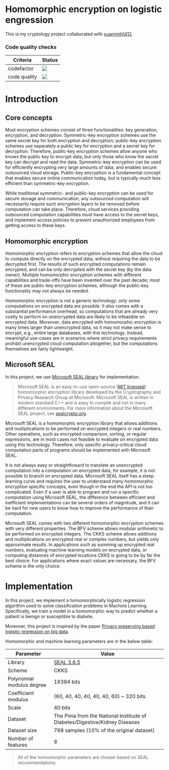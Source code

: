 # Homomorphic encryption on logistic engression
This is my cryptology project collaborated with [xuanninh1412](https://github.com/xuanninh1412).  

### Code quality checks
| Criteria | Status |
|---|---|
| codefactor |  <img src="https://www.codefactor.io/repository/github/datthinh1801/homomorphic-encryption-on-logistic-regression/badge"> |
| code quality | <a href="https://www.codacy.com/gh/datthinh1801/Homomorphic-Encryption-on-Logistic-Regression/dashboard?utm_source=github.com&amp;utm_medium=referral&amp;utm_content=datthinh1801/Homomorphic-Encryption-on-Logistic-Regression&amp;utm_campaign=Badge_Grade"><img src="https://app.codacy.com/project/badge/Grade/adf5baa0481e40caa553f59403738698"/></a> |

# Introduction
## Core concepts
Most encryption schemes consist of three functionalities: key generation, encryption, and decryption. Symmetric-key encryption schemes use the same secret key for both encryption and decryption; public-key encryption schemes use separately a public key for encryption and a secret key for decryption. Therefore, public-key encryption schemes allow anyone who knows the public key to encrypt data, but only those who know the secret key can decrypt and read the data. Symmetric-key encryption can be used for efficiently encrypting very large amounts of data, and enables secure outsourced cloud storage. Public-key encryption is a fundamental concept that enables secure online communication today, but is typically much less efficient than symmetric-key encryption.

While traditional symmetric- and public-key encryption can be used for secure storage and communication, any outsourced computation will necessarily require such encryption layers to be removed before computation can take place. Therefore, cloud services providing outsourced computation capabilities must have access to the secret keys, and implement access policies to prevent unauthorized employees from getting access to these keys.  

## Homomorphic encryption
Homomorphic encryption refers to encryption schemes that allow the cloud to compute directly on the encrypted data, without requiring the data to be decrypted first. The results of such encrypted computations remain encrypted, and can be only decrypted with the secret key (by the data owner). Multiple homomorphic encryption schemes with different capabilities and trade-offs have been invented over the past decade; most of these are public-key encryption schemes, although the public-key functionality may not always be needed.

Homomorphic encryption is not a generic technology: only some computations on encrypted data are possible. It also comes with a substantial performance overhead, so computations that are already very costly to perform on unencrypted data are likely to be infeasible on encrypted data. Moreover, data encrypted with homomorphic encryption is many times larger than unencrypted data, so it may not make sense to encrypt, e.g., entire large databases, with this technology. Instead, meaningful use-cases are in scenarios where strict privacy requirements prohibit unencrypted cloud computation altogether, but the computations themselves are fairly lightweight.  

## Microsoft SEAL
In this project, we use [Microsoft SEAL library](https://github.com/microsoft/SEAL) for implementation.  

> Microsoft SEAL is an easy-to-use open-source ([MIT licensed](https://github.com/microsoft/SEAL/blob/main/LICENSE)) homomorphic encryption library developed by the Cryptography and Privacy Research Group at Microsoft. Microsoft SEAL is written in modern standard C++ and is easy to compile and run in many different environments. For more information about the Microsoft SEAL project, see [sealcrypto.org](https://www.microsoft.com/en-us/research/project/microsoft-seal).  

Microsoft SEAL is a homomorphic encryption library that allows additions and multiplications to be performed on encrypted integers or real numbers. Other operations, such as encrypted comparison, sorting, or regular expressions, are in most cases not feasible to evaluate on encrypted data using this technology. Therefore, only specific privacy-critical cloud computation parts of programs should be implemented with Microsoft SEAL.

It is not always easy or straightfoward to translate an unencrypted computation into a computation on encrypted data, for example, it is not possible to branch on encrypted data. Microsoft SEAL itself has a steep learning curve and requires the user to understand many homomorphic encryption specific concepts, even though in the end the API is not too complicated. Even if a user is able to program and run a specific computation using Microsoft SEAL, the difference between efficient and inefficient implementations can be several orders of magnitude, and it can be hard for new users to know how to improve the performance of their computation.

Microsoft SEAL comes with two different homomorphic encryption schemes with very different properties. The BFV scheme allows modular arithmetic to be performed on encrypted integers. The CKKS scheme allows additions and multiplications on encrypted real or complex numbers, but yields only approximate results. In applications such as summing up encrypted real numbers, evaluating machine learning models on encrypted data, or computing distances of encrypted locations CKKS is going to be by far the best choice. For applications where exact values are necessary, the BFV scheme is the only choice.  

# Implementation
In this project, we implement a homomorphically logistic regression algorithm used to solve classification problems in Machine Learning. Specifically, we train a model in a homomorphic way to predict whether a patient is benign or susceptible to diabete.  

Moreover, this project is inspired by the paper [Privacy preserving based logistic regression on big data](https://www.sciencedirect.com/science/article/abs/pii/S1084804520302435).  

Homomorphic and machine learning parameters are in the below table:  

| Parameter | Value |
|---|---|
| Library | [SEAL 3.6.5](https://github.com/microsoft/SEAL/tree/3.6.5) |
| Scheme | CKKS |
| Polynomial modulus degree | 16384 bits |
| Coefficient modulus | (60, 40, 40, 40, 40, 40, 60) ~ 320 bits |
| Scale | 40 bits |
| Dataset | The Pima from the National Institude of Diabetes/Digestive/Kidney Diseases |
| Dataset size | 768 samples (10% of the original dataset) |
| Number of features | 8 |  

> All of the homomorphic parameters are chosen based on SEAL recommendations.
